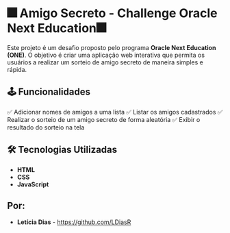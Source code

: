 #  🎆 Amigo Secreto - Challenge Oracle Next Education🎆

Este projeto é um desafio proposto pelo programa **Oracle Next Education (ONE)**.
O objetivo é criar uma aplicação web interativa que permita os usuários a realizar um sorteio de amigo secreto de maneira simples e rápida.


## 🕹️ Funcionalidades

✅ Adicionar nomes de amigos a uma lista
✅ Listar os amigos cadastrados
✅ Realizar o sorteio de um amigo secreto de forma aleatória
✅ Exibir o resultado do sorteio na tela

## 🛠️ Tecnologias Utilizadas

- **HTML** 
- **CSS** 
- **JavaScript** 

## Por:
- **Letícia Dias** - https://github.com/LDiasR

